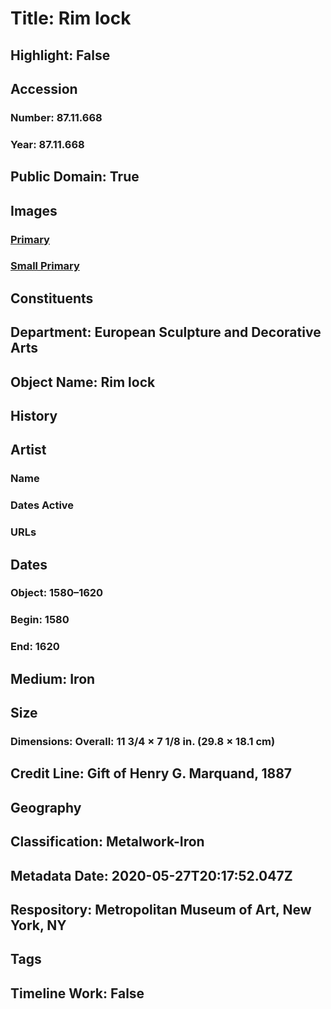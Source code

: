 # Title: Rim lock
## Highlight: False
## Accession
### Number: 87.11.668
### Year: 87.11.668
## Public Domain: True
## Images
### [Primary](https://images.metmuseum.org/CRDImages/es/original/SF87_11_668.jpg)
### [Small Primary](https://images.metmuseum.org/CRDImages/es/web-large/SF87_11_668.jpg)
## Constituents
## Department: European Sculpture and Decorative Arts
## Object Name: Rim lock
## History
## Artist
### Name
### Dates Active
### URLs
## Dates
### Object: 1580–1620
### Begin: 1580
### End: 1620
## Medium: Iron
## Size
### Dimensions: Overall: 11 3/4 × 7 1/8 in. (29.8 × 18.1 cm)
## Credit Line: Gift of Henry G. Marquand, 1887
## Geography
## Classification: Metalwork-Iron
## Metadata Date: 2020-05-27T20:17:52.047Z
## Respository: Metropolitan Museum of Art, New York, NY
## Tags
## Timeline Work: False